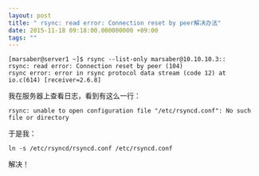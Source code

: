 ```yaml
---
layout: post
title: " rsync: read error: Connection reset by peer解决办法"
date: 2015-11-18 09:18:00.000000000 +09:00
tags: ""
---
```

    [marsaber@server1 ~]$ rsync --list-only marsaber@10.10.10.3::
    rsync: read error: Connection reset by peer (104)
    rsync error: error in rsync protocol data stream (code 12) at io.c(614) [receiver=2.6.8]

我在服务器上查看日志，看到有这么一行：

    rsync: unable to open configuration file "/etc/rsyncd.conf": No such file or directory

于是我：

    ln -s /etc/rsyncd/rsyncd.conf /etc/rsyncd.conf

 
解决！
